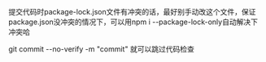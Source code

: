 提交代码时package-lock.json文件有冲突的话，最好别手动改这个文件，保证package.json没冲突的情况下，可以用npm i --package-lock-only自动解决下冲突哈


git commit --no-verify -m "commit"   就可以跳过代码检查
